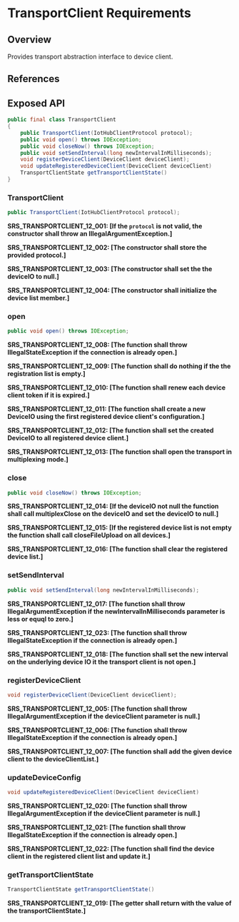 # TransportClient Requirements

## Overview

Provides transport abstraction interface to device client.

## References

## Exposed API

```java
public final class TransportClient
{
    public TransportClient(IotHubClientProtocol protocol);
    public void open() throws IOException;
    public void closeNow() throws IOException;
    public void setSendInterval(long newIntervalInMilliseconds);
    void registerDeviceClient(DeviceClient deviceClient);
    void updateRegisteredDeviceClient(DeviceClient deviceClient)
    TransportClientState getTransportClientState()
}
```

### TransportClient
```java
public TransportClient(IotHubClientProtocol protocol);
```

**SRS_TRANSPORTCLIENT_12_001: [**If the `protocol` is not valid, the constructor shall throw an IllegalArgumentException.**]**

**SRS_TRANSPORTCLIENT_12_002: [**The constructor shall store the provided protocol.**]** 

**SRS_TRANSPORTCLIENT_12_003: [**The constructor shall set the the deviceIO to null.**]**

**SRS_TRANSPORTCLIENT_12_004: [**The constructor shall initialize the device list member.**]**


### open
```java
public void open() throws IOException;
```

**SRS_TRANSPORTCLIENT_12_008: [**The function shall throw  IllegalStateException if the connection is already open.**]**

**SRS_TRANSPORTCLIENT_12_009: [**The function shall do nothing if the the registration list is empty.**]**

**SRS_TRANSPORTCLIENT_12_010: [**The function shall renew each device client token if it is expired.**]**

**SRS_TRANSPORTCLIENT_12_011: [**The function shall create a new DeviceIO using the first registered device client's configuration.**]**

**SRS_TRANSPORTCLIENT_12_012: [**The function shall set the created DeviceIO to all registered device client.**]**

**SRS_TRANSPORTCLIENT_12_013: [**The function shall open the transport in multiplexing mode.**]**


### close
```java
public void closeNow() throws IOException;
```

**SRS_TRANSPORTCLIENT_12_014: [**If the deviceIO not null the function shall call multiplexClose on the deviceIO and set the deviceIO to null.**]**

**SRS_TRANSPORTCLIENT_12_015: [**If the registered device list is not empty the function shall call closeFileUpload on all devices.**]**

**SRS_TRANSPORTCLIENT_12_016: [**The function shall clear the registered device list.**]**


### setSendInterval

```java
public void setSendInterval(long newIntervalInMilliseconds);
```

**SRS_TRANSPORTCLIENT_12_017: [**The function shall throw IllegalArgumentException if the newIntervalInMilliseconds parameter is less or equql to zero.**]**

**SRS_TRANSPORTCLIENT_12_023: [**The function shall throw  IllegalStateException if the connection is already open.**]**

**SRS_TRANSPORTCLIENT_12_018: [**The function shall set the new interval on the underlying device IO it the transport client is not open.**]**


### registerDeviceClient
```java
void registerDeviceClient(DeviceClient deviceClient);
```

**SRS_TRANSPORTCLIENT_12_005: [**The function shall throw IllegalArgumentException if the deviceClient parameter is null.**]**

**SRS_TRANSPORTCLIENT_12_006: [**The function shall throw IllegalStateException if the connection is already open.**]**

**SRS_TRANSPORTCLIENT_12_007: [**The function shall add the given device client to the deviceClientList.**]**


### updateDeviceConfig

```java
void updateRegisteredDeviceClient(DeviceClient deviceClient)
```

**SRS_TRANSPORTCLIENT_12_020: [**The function shall throw IllegalArgumentException if the deviceClient parameter is null.**]**

**SRS_TRANSPORTCLIENT_12_021: [**The function shall throw IllegalStateException if the connection is already open.**]**

**SRS_TRANSPORTCLIENT_12_022: [**The function shall find the device client in the registered client list and update it.**]**


### getTransportClientState

```java
TransportClientState getTransportClientState()
```

**SRS_TRANSPORTCLIENT_12_019: [**The getter shall return with the value of the transportClientState.**]**

